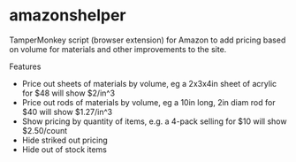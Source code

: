 # amazonshelper

TamperMonkey script (browser extension) for Amazon to add pricing based on volume for materials and other improvements to the site.

Features
- Price out sheets of materials by volume, eg a 2x3x4in sheet of acrylic for $48 will show $2/in^3
- Price out rods of materials by volume, eg a 10in long, 2in diam rod for $40 will show $1.27/in^3
- Show pricing by quantity of items, e.g. a 4-pack selling for $10 will show $2.50/count
- Hide striked out pricing
- Hide out of stock items
